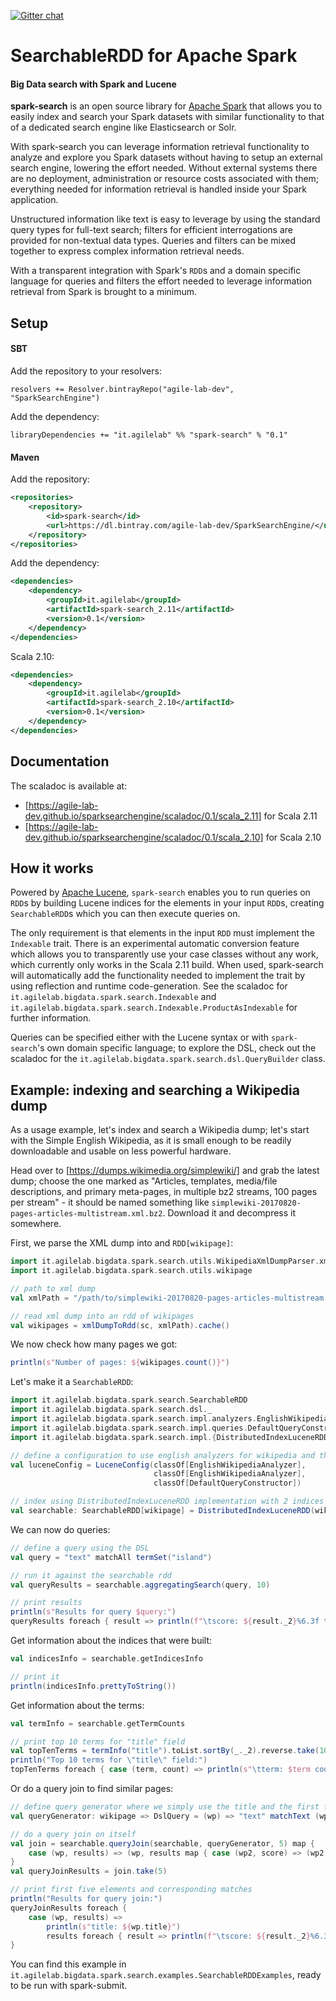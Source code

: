 [![Gitter chat](https://badges.gitter.im/spark-search.png)](https://gitter.im/spark-search/)

# SearchableRDD for Apache Spark
#### Big Data search with Spark and Lucene

**spark-search** is an open source library for [Apache Spark](http://spark.apache.org/) that allows you to easily index and search your Spark datasets with similar functionality to that of a dedicated search engine like Elasticsearch or Solr.

With spark-search you can leverage information retrieval functionality to analyze and explore you Spark datasets without having to setup an external search engine, lowering the effort needed. Without external systems there are no deployment, administration or resource costs associated with them; everything needed for information retrieval is handled inside your Spark application.
 
Unstructured information like text is easy to leverage by using the standard query types for full-text search; filters for efficient interrogations are provided for non-textual data types. Queries and filters can be mixed together to express complex information retrieval needs.

With a transparent integration with Spark's `RDD`s and a domain specific language for queries and filters the effort needed to leverage information retrieval from Spark is brought to a minimum.

## Setup

#### SBT

Add the repository to your resolvers:

```sbtshell
resolvers += Resolver.bintrayRepo("agile-lab-dev", "SparkSearchEngine")
```

Add the dependency:

```sbtshell
libraryDependencies += "it.agilelab" %% "spark-search" % "0.1"
```

#### Maven

Add the repository:

```xml
<repositories>
    <repository>
        <id>spark-search</id>
        <url>https://dl.bintray.com/agile-lab-dev/SparkSearchEngine/</url>
    </repository>
</repositories>
```

Add the dependency:

```xml
<dependencies>
    <dependency>
        <groupId>it.agilelab</groupId>
        <artifactId>spark-search_2.11</artifactId>
        <version>0.1</version>
    </dependency>
</dependencies>
```

Scala 2.10:

```xml
<dependencies>
    <dependency>
        <groupId>it.agilelab</groupId>
        <artifactId>spark-search_2.10</artifactId>
        <version>0.1</version>
    </dependency>
</dependencies>
```

## Documentation

The scaladoc is available at:
- [https://agile-lab-dev.github.io/sparksearchengine/scaladoc/0.1/scala_2.11] for Scala 2.11
- [https://agile-lab-dev.github.io/sparksearchengine/scaladoc/0.1/scala_2.10] for Scala 2.10

## How it works

Powered by [Apache Lucene](http://lucene.apache.org/), `spark-search` enables you to run queries on `RDD`s by building Lucene indices for the elements in your input `RDD`s, creating `SearchableRDD`s which you can then execute queries on.

The only requirement is that elements in the input `RDD` must implement the `Indexable` trait. There is an experimental automatic conversion feature which allows you to transparently use your case classes without any work, which currently only works in the Scala 2.11 build. When used, spark-search will automatically add the functionality needed to implement the trait by using reflection and runtime code-generation. See the scaladoc for `it.agilelab.bigdata.spark.search.Indexable` and `it.agilelab.bigdata.spark.search.Indexable.ProductAsIndexable` for further information.

Queries can be specified either with the Lucene syntax or with `spark-search`'s own domain specific language; to explore the DSL, check out the scaladoc for the `it.agilelab.bigdata.spark.search.dsl.QueryBuilder` class.


## Example: indexing and searching a Wikipedia dump

As a usage example, let's index and search a Wikipedia dump; let's start with the Simple English Wikipedia, as it is small enough to be readily downloadable and usable on less powerful hardware.

Head over to [https://dumps.wikimedia.org/simplewiki/] and grab the latest dump; choose the one marked as "Articles, templates, media/file descriptions, and primary meta-pages, in multiple bz2 streams, 100 pages per stream" - it should be named something like `simplewiki-20170820-pages-articles-multistream.xml.bz2`. Download it and decompress it somewhere.

First, we parse the XML dump into and `RDD[wikipage]`:

```scala
import it.agilelab.bigdata.spark.search.utils.WikipediaXmlDumpParser.xmlDumpToRdd
import it.agilelab.bigdata.spark.search.utils.wikipage

// path to xml dump
val xmlPath = "/path/to/simplewiki-20170820-pages-articles-multistream.xml"

// read xml dump into an rdd of wikipages
val wikipages = xmlDumpToRdd(sc, xmlPath).cache()
```

We now check how many pages we got:

```scala
println(s"Number of pages: ${wikipages.count()}")
```

Let's make it a `SearchableRDD`:

```scala
import it.agilelab.bigdata.spark.search.SearchableRDD
import it.agilelab.bigdata.spark.search.dsl._
import it.agilelab.bigdata.spark.search.impl.analyzers.EnglishWikipediaAnalyzer
import it.agilelab.bigdata.spark.search.impl.queries.DefaultQueryConstructor
import it.agilelab.bigdata.spark.search.impl.{DistributedIndexLuceneRDD, LuceneConfig}

// define a configuration to use english analyzers for wikipedia and the default query constructor
val luceneConfig = LuceneConfig(classOf[EnglishWikipediaAnalyzer],
                                classOf[EnglishWikipediaAnalyzer],
                                classOf[DefaultQueryConstructor])

// index using DistributedIndexLuceneRDD implementation with 2 indices
val searchable: SearchableRDD[wikipage] = DistributedIndexLuceneRDD(wikipages, 2, luceneConfig).cache()
```

We can now do queries:

```scala
// define a query using the DSL
val query = "text" matchAll termSet("island")

// run it against the searchable rdd
val queryResults = searchable.aggregatingSearch(query, 10)

// print results
println(s"Results for query $query:")
queryResults foreach { result => println(f"\tscore: ${result._2}%6.3f title: ${result._1.title}") }
```

Get information about the indices that were built:

```scala
val indicesInfo = searchable.getIndicesInfo

// print it
println(indicesInfo.prettyToString())
```

Get information about the terms:

```scala
val termInfo = searchable.getTermCounts

// print top 10 terms for "title" field
val topTenTerms = termInfo("title").toList.sortBy(_._2).reverse.take(10)
println("Top 10 terms for \"title\" field:")
topTenTerms foreach { case (term, count) => println(s"\tterm: $term count: $count") }
```

Or do a query join to find similar pages:

```scala
// define query generator where we simply use the title and the first few characters of the text as a query
val queryGenerator: wikipage => DslQuery = (wp) => "text" matchText (wp.title + wp.text.take(200))

// do a query join on itself
val join = searchable.queryJoin(searchable, queryGenerator, 5) map {
    case (wp, results) => (wp, results map { case (wp2, score) => (wp2.title, score) })
}
val queryJoinResults = join.take(5)

// print first five elements and corresponding matches
println("Results for query join:")
queryJoinResults foreach {
    case (wp, results) =>
        println(s"title: ${wp.title}")
        results foreach { result => println(f"\tscore: ${result._2}%6.3f title: ${result._1}") }
}
```

You can find this example in `it.agilelab.bigdata.spark.search.examples.SearchableRDDExamples`, ready to be run with spark-submit.
